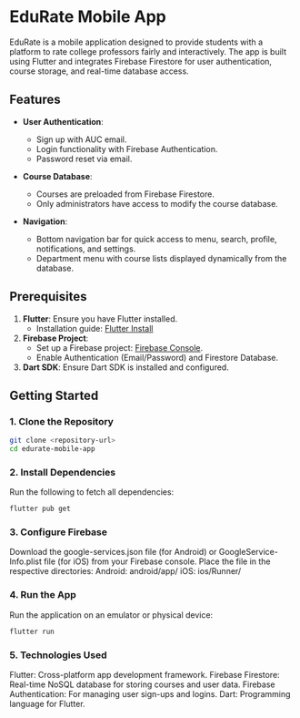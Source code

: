 # EduRate Mobile App

EduRate is a mobile application designed to provide students with a platform to rate college professors fairly and interactively. The app is built using Flutter and integrates Firebase Firestore for user authentication, course storage, and real-time database access.

## Features

- **User Authentication**: 
  - Sign up with AUC email.
  - Login functionality with Firebase Authentication.
  - Password reset via email.

- **Course Database**: 
  - Courses are preloaded from Firebase Firestore.
  - Only administrators have access to modify the course database.

- **Navigation**:
  - Bottom navigation bar for quick access to menu, search, profile, notifications, and settings.
  - Department menu with course lists displayed dynamically from the database.

## Prerequisites

1. **Flutter**: Ensure you have Flutter installed.
   - Installation guide: [Flutter Install](https://flutter.dev/docs/get-started/install)
2. **Firebase Project**:
   - Set up a Firebase project: [Firebase Console](https://console.firebase.google.com/).
   - Enable Authentication (Email/Password) and Firestore Database.
3. **Dart SDK**: Ensure Dart SDK is installed and configured.

## Getting Started

### 1. Clone the Repository
```bash
git clone <repository-url>
cd edurate-mobile-app
```

### 2. Install Dependencies
Run the following to fetch all dependencies:

``` bash
flutter pub get
```

### 3. Configure Firebase
Download the google-services.json file (for Android) or GoogleService-Info.plist file (for iOS) from your Firebase console.
Place the file in the respective directories:
Android: android/app/
iOS: ios/Runner/


### 4. Run the App
Run the application on an emulator or physical device:

```bash
flutter run

```

### 5. Technologies Used
Flutter: Cross-platform app development framework.
Firebase Firestore: Real-time NoSQL database for storing courses and user data.
Firebase Authentication: For managing user sign-ups and logins.
Dart: Programming language for Flutter.


